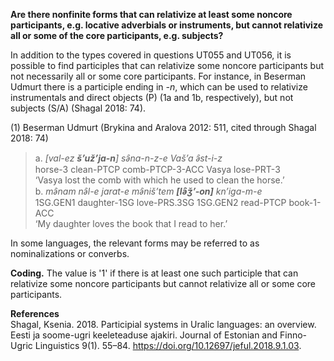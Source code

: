 **Are there nonfinite forms that can relativize at least some noncore participants, e.g. locative adverbials or instruments, but cannot relativize all or some of the core participants, e.g. subjects?**

In addition to the types covered in questions UT055 and UT056, it is possible to find participles that can relativize some noncore participants but not necessarily all or some core participants. For instance, in Beserman Udmurt there is a participle ending in *-n*, which can be used to relativize instrumentals and direct objects (P) (1a and 1b, respectively), but not subjects (S/A) (Shagal 2018: 74).

(1) Beserman Udmurt (Brykina and Aralova 2012: 511, cited through Shagal 2018: 74)<br/>
>a. *[val-ez **š’už’ja-n**] sǝ̑na-n-z-e Vaš’a ǝ̑st-i-z*<br/>
>horse-3 clean-PTCP comb-PTCP-3-ACC Vasya lose-PRT-3<br/>
>‘Vasya lost the comb with which he used to clean the horse.’<br/>
>b. *mǝ̑nam nǝ̑l-e jarat-e mǝ̑niš’tem **[lǝ̑ǯ’-on]** kn’iga-m-e*<br/>
>1SG.GEN1 daughter-1SG love-PRS.3SG 1SG.GEN2 read-PTCP book-1-ACC<br/>
>‘My daughter loves the book that I read to her.’

In some languages, the relevant forms may be referred to as nominalizations or converbs.

**Coding.** The value is '1' if there is at least one such participle that can relativize some noncore participants but cannot relativize all or some core participants.

**References**<br/>
Shagal, Ksenia. 2018. Participial systems in Uralic languages: an overview. Eesti ja soome-ugri keeleteaduse ajakiri. Journal of Estonian and Finno-Ugric Linguistics 9(1). 55–84. https://doi.org/10.12697/jeful.2018.9.1.03.
